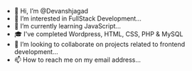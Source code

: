 - 👋 Hi, I’m @Devanshjagad
- 👀 I’m interested in FullStack Development...
- 🌱 I’m currently learning JavaScript...
- 🎓 I've completed Wordpress, HTML, CSS, PHP & MySQL
- 💞️ I’m looking to collaborate on projects related to frontend development...
- 📫 How to reach me on my email address...

<!---
Devanshjagad/Devanshjagad is a ✨ special ✨ repository because its `README.md` (this file) appears on your GitHub profile.
You can click the Preview link to take a look at your changes.
--->
